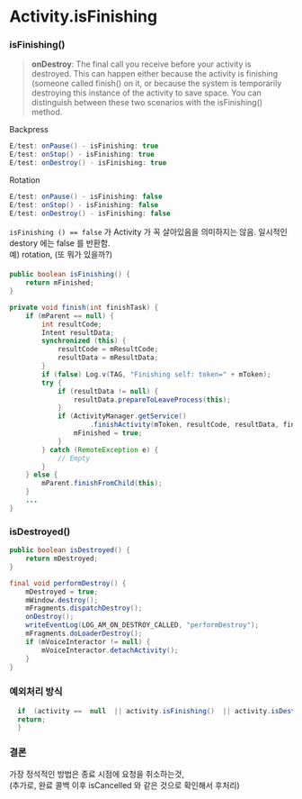 
# Activity.isFinishing
  
### isFinishing()
  
> **onDestroy**: The final call you receive before your activity is destroyed. This can happen either because the activity is finishing (someone called finish() on it, or because the system is temporarily destroying this instance of the activity to save space. You can distinguish between these two scenarios with the isFinishing() method.
  
Backpress
```java
E/test: onPause() - isFinishing: true
E/test: onStop() - isFinishing: true
E/test: onDestroy() - isFinishing: true
```
  
Rotation
```java
E/test: onPause() - isFinishing: false
E/test: onStop() - isFinishing: false
E/test: onDestroy() - isFinishing: false
```
  
`isFinishing () == false` 가 Activity 가 꼭 살아있음을 의미하지는 않음.
일시적인 destory 에는 false 를 반환함.  
예) rotation, (또 뭐가 있을까?)
  
#### 
```java
public boolean isFinishing() {  
    return mFinished;  
}
```
  
```java
private void finish(int finishTask) {  
    if (mParent == null) {  
        int resultCode;  
        Intent resultData;  
        synchronized (this) {  
            resultCode = mResultCode;  
            resultData = mResultData;  
        }  
        if (false) Log.v(TAG, "Finishing self: token=" + mToken);  
        try {  
            if (resultData != null) {  
                resultData.prepareToLeaveProcess(this);  
            }  
            if (ActivityManager.getService()  
                    .finishActivity(mToken, resultCode, resultData, finishTask)) {  
                mFinished = true;  
            }  
        } catch (RemoteException e) {  
            // Empty  
        }  
    } else {  
        mParent.finishFromChild(this);  
    }  
    ...
}
```
  


### isDestroyed()
```java
public boolean isDestroyed() {  
    return mDestroyed;  
}
```

```java
final void performDestroy() {  
    mDestroyed = true;  
    mWindow.destroy();  
    mFragments.dispatchDestroy();  
    onDestroy();  
    writeEventLog(LOG_AM_ON_DESTROY_CALLED, "performDestroy");  
    mFragments.doLoaderDestroy();  
    if (mVoiceInteractor != null) {  
        mVoiceInteractor.detachActivity();  
    }  
}
```

### 예외처리 방식  
```java
  if  (activity ==  null  || activity.isFinishing()  || activity.isDestroyed())  {  
  return;  
  }
```
  
### 결론  
가장 정석적인 방법은 종료 시점에 요청을 취소하는것,   
(추가로, 완료 콜백 이후 isCancelled 와 같은 것으로 확인해서 후처리)  
<!--stackedit_data:
eyJoaXN0b3J5IjpbMTQ1MTEwMjYzMywxMDIzMjQ4MTE4LDE3OT
Q5NTEyOTEsLTEzNTM0NTk0MSwtNjIyNjYyMTgwLDYxODY3OTIs
LTQzNDQwMzA1NV19
-->